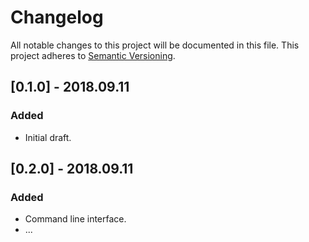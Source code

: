 Changelog
=========
All notable changes to this project will be documented in this file.
This project adheres to [Semantic Versioning](http://semver.org/).

## [0.1.0] - 2018.09.11
### Added
* Initial draft.

## [0.2.0] - 2018.09.11
### Added
* Command line interface.
* ...
